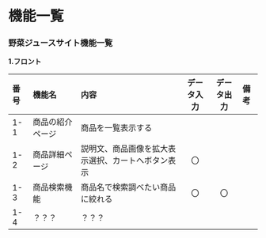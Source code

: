 # 機能一覧
### 野菜ジュースサイト機能一覧
**1.フロント**

|番号|機能名|内容|データ入力|データ出力|備考|
|:---|:---|:---|:---:|:---:|:---|
|1-1|商品の紹介ページ|商品を一覧表示する||||
|1-2|商品詳細ページ|説明文、商品画像を拡大表示選択、カートへボタン表示|〇|||
|1-3|商品検索機能|商品名で検索調べたい商品に絞れる|〇|〇||
|1-4|？？？|？？？||||
